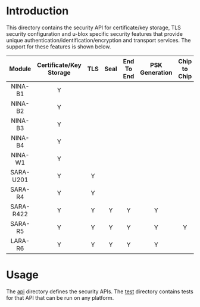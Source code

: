 # Introduction
This directory contains the security API for certificate/key storage, TLS security configuration and u-blox specific security features that provide unique authentication/identification/encryption and transport services.  The support for these features is shown below.

|  Module        | Certificate/Key Storage |  TLS   |  Seal | End To End  | PSK Generation | Chip to Chip  | Zero Touch Provisioning  |
| :-------------:| :---------------------: | :----: | :---: | :---------: | :------------: | :-----------: | :----------------------: |
| NINA-B1        |             Y           |        |       |             |                |               |                          |
| NINA-B2        |             Y           |        |       |             |                |               |                          |
| NINA-B3        |             Y           |        |       |             |                |               |                          |
| NINA-B4        |             Y           |        |       |             |                |               |                          |
| NINA-W1        |             Y           |        |       |             |                |               |                          |
| SARA-U201      |             Y           |   Y    |       |             |                |               |                          |
| SARA-R4        |             Y           |   Y    |       |             |                |               |                          |
| SARA-R422      |             Y           |   Y    |   Y   |      Y      |        Y       |               |                          |
| SARA-R5        |             Y           |   Y    |   Y   |      Y      |        Y       |       Y       |             Y            |
| LARA-R6        |             Y           |   Y    |   Y   |      Y      |        Y       |               |             Y            |

# Usage
The [api](api) directory defines the security APIs.  The [test](test) directory contains tests for that API that can be run on any platform.
